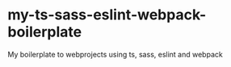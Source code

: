 # my-ts-sass-eslint-webpack-boilerplate
My boilerplate to webprojects using ts, sass, eslint and webpack
